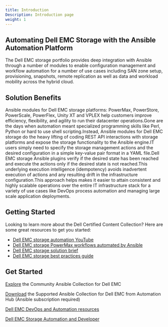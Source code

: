 ```yaml
---
title: Introduction
Description: Introduction page
weight: 1
---
```


## Automating Dell EMC Storage with the Ansible Automation Platform

The Dell EMC storage portfolio provides deep integration with Ansible through a number of modules to enable configuration management and workflow automation for a number of use cases including SAN zone setup, provisioning, snapshots, remote replication as well as data and workload mobility across the hybrid cloud.

Solution Benefits
-----------------

Ansible modules for Dell EMC storage platforms: PowerMax, PowerStore, PowerScale, PowerFlex, Unity XT and VPLEX help
customers improve efficiency, flexibility, and agility to run their datacenter operations.Gone are the days when automation meant specialized programming skills like Perl, Python or hard to
use shell scripting.Instead, Ansible modules for Dell EMC storage do the heavy lifting of coding REST API interactions with storage platforms and expose the storage functionality to the Ansible engine.IT users simply need to specify the storage management actions and the desired configuration in a simple key-value pair format in a YAML file.Dell EMC storage Ansible plugins verify if the desired state has been reached and execute the actions only if the desired state is not reached.This underlying execution intelligence (idempotency) avoids inadvertent execution of actions and any resulting drift in the infrastructure configuration.This approach helps makes it easier to attain consistent and highly scalable operations over the entire IT infrastructure stack for a variety of use cases like DevOps process automation and managing large scale application deployments.

Getting Started
----------------
Looking to learn more about the Dell Certified Content
Collection? Here are some great resources to get you started:

- [Dell EMC storage automation YouTube](https://www.youtube.com/playlist?list=PLbssOJyyvHuVXyKi0c9Z7NLqBiDiwF1eA)
- [Dell EMC storage PowerMax workflows automated by Ansible](https://www.youtube.com/watch?v=yqkJOf0qDxE&list=PLbssOJyyvHuVXyKi0c9Z7NLqBiDiwF1eA&index=5&t=22s)
- [Dell EMC storage solution brief](https://www.delltechnologies.com/asset/en-us/products/storage/briefs-summaries/h17892-dellemc-storage-integration-devops-it-automation-so.pdf)
- [Dell EMC storage best practices guide](https://www.delltechnologies.com/asset/en-us/products/storage/technical-support/h17939-best-practices-guide-ansible-modules-for-powermax.pdf)

Get Started
---------------
[Explore](https://galaxy.ansible.com/dellemc) the Community Ansible Collection for Dell EMC

[Download](https://access.redhat.com/articles/3642632) the Supported Ansible Collection for Dell EMC from Automation Hub (Ansible subscription required)

[Dell EMC DevOps and Automation resources](https://www.delltechnologies.com/en-us/storage/storage-automation-and-developer-resources/index.htm#tab0=0)

[Dell EMC Storage Automation and Developer](https://www.delltechnologies.com/en-us/storage/storage-automation-and-developer-resources/index.htm#tab0=0)

